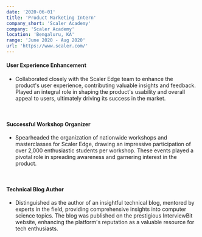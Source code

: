 ```yaml
---
date: '2020-06-01'
title: 'Product Marketing Intern'
company_short: 'Scaler Academy'
company: 'Scaler Academy'
location: 'Bengaluru, KA'
range: 'June 2020 - Aug 2020'
url: 'https://www.scaler.com/'
---
```


#### User Experience Enhancement
- Collaborated closely with the Scaler Edge team to enhance the product's user experience, contributing valuable insights and feedback. Played an integral role in shaping the product's usability and overall appeal to users, ultimately driving its success in the market.
<br>

#### Successful Workshop Organizer
- Spearheaded the organization of nationwide workshops and masterclasses for Scaler Edge, drawing an impressive participation of over 2,000 enthusiastic students per workshop. These events played a pivotal role in spreading awareness and garnering interest in the product.

<br>

#### Technical Blog Author
- Distinguished as the author of an insightful technical blog, mentored by experts in the field, providing comprehensive insights into computer science topics. The blog was published on the prestigious InterviewBit website, enhancing the platform's reputation as a valuable resource for tech enthusiasts.

